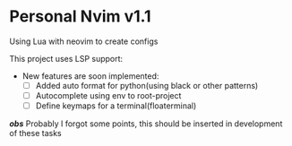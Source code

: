 # Personal Nvim v1.1


Using Lua with neovim to create configs

This project uses LSP support:
  - New features are soon implemented:
    - [ ] Added auto format for python(using black or other patterns)
    - [ ] Autocomplete using env to root-project
    - [ ] Define keymaps for a terminal(floaterminal)

  *__obs__* Probably I forgot some points, this should be inserted in development of these tasks